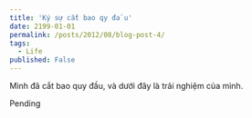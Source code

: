 ```yaml
---
title: 'Ký sự cắt bao qy đa`u'
date: 2199-01-01
permalink: /posts/2012/08/blog-post-4/
tags:
  - Life
published: False
---
```


Mình đã cắt bao quy đầu, và dưới đây là trải nghiệm của mình.

Pending